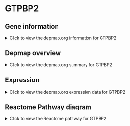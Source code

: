 <h1>GTPBP2</h1>

<h2>Gene information</h2>
<details>
  <summary>Click to view the depmap.org information for GTPBP2</summary>
  <p><a href="https://depmap.org/portal/gene/GTPBP2?tab=about" target="_BLANK">Open page in a new tab...</a></p>
  <iframe src="https://depmap.org/portal/gene/GTPBP2?tab=about" style="border:none;width:100%;height:800px"></iframe>
</details>

<h2>Depmap overview</h2>
<details>
  <summary>Click to view the depmap.org summary for GTPBP2</summary>
  <p><a href="https://depmap.org/portal/gene/GTPBP2?tab=overview" target="_BLANK">Open page in a new tab...</a></p>
  <iframe src="https://depmap.org/portal/gene/GTPBP2?tab=overview" style="border:none;width:100%;height:800px"></iframe>
</details>

<h2>Expression</h2>
<details>
  <summary>Click to view the depmap.org expression data for GTPBP2</summary>
  <p><a href="https://depmap.org/portal/gene/GTPBP2?tab=characterization" target="_BLANK">Open page in a new tab...</a></p>
  <iframe src="https://depmap.org/portal/gene/GTPBP2?tab=characterization" style="border:none;width:100%;height:800px"></iframe>
</details>



<h2>Reactome Pathway diagram</h2>
<details>
  <summary>Click to view the Reactome pathway for GTPBP2</summary>
  <p><a href="https://reactome.org/PathwayBrowser/#/R-HSA-114608" target="_BLANK">Open page in a new tab...</a></p>
  <p>Platelet degranulation </p>
<iframe src="https://reactome.org/PathwayBrowser/#/R-HSA-114608" style="border:none;width:100%;height:800px"></iframe>
</details>



